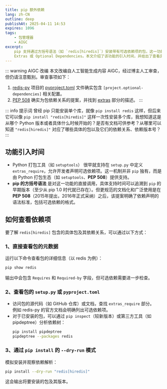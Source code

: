 ```yaml
---
title: pip 额外依赖
lang: zh-CN
outline: deep
publishAt: 2025-04-11 14:53
expires: 1096
tags:
    - 包管理器
    - AIGC
excerpt:
    pip 支持通过方括号语法（如 `redis[hiredis]`）安装带有可选依赖项的包，这一功能被称为
    Extras 或 Optional Dependencies。本文介绍了该功能的引入时间，并给出了查看具体依赖的方法。
---
```


::: warning AIGC 改编
本文改编自人工智能生成内容 AIGC，经过博主人工审查，但仍请注意甄别。审查事项如下：
1. [redis-py](https://github.com/redis/redis-py) 项目的
   [pyproject.toml](https://github.com/redis/redis-py/blob/master/pyproject.toml) 文件确实包含
   `[project.optional-dependencies]` 相关配置。
2. [PEP 508](https://peps.python.org/pep-0508/) 确实为包依赖关系的提案，并找到
   [extras](https://peps.python.org/pep-0508/#extras) 部分的描述。
:::

::: info 提示词
曾经 pip 只能安装单个库，就像 `pip install redis` 这样，但后来它可以像 `pip install "redis[hiredis]"`
这样一次性安装多个库，我想知道这是从哪个 Python 版本或者具体什么时候开始的？是否有文档可供参考？从哪里可以知道
`"redis[hiredis]"` 对应了哪些具体的包以及它们的依赖关系、依赖版本号？
:::

## 功能引入时间

- Python 打包工具（如 `setuptools`） 很早就支持在 `setup.py` 中定义
  `extras_require`，允许开发者声明可选依赖项。这一机制并非
  `pip` 独有，而是由 Python 打包生态（如 `setuptools`、**PEP 508**）提供支持。
- **pip 的方括号语法** 是对这一功能的直接调用，具体支持时间可以追溯到
  `pip` 的早期版本（至少从 pip 1.0 时代就已存在）。但更规范的文档化和广泛使用是在
  **PEP 508**（2015年提出，2016年正式采纳）之后，该提案明确了依赖声明的语法标准，包括可选依赖的格式。

## 如何查看依赖项

要了解 `redis[hiredis]` 包含的具体包及其依赖关系，可以通过以下方式：

### 1、直接查看包的元数据

运行以下命令查看包的详细信息（以 redis 为例）：

```bash
pip show redis
```

输出中会包含 `Requires` 和 `Required-by` 字段，但可选依赖需要进一步检查。

### 2、查看包的 `setup.py` 或 `pyproject.toml`

- 访问包的源代码（如 GitHub 仓库）或文档，查找 `extras_require` 部分。  
  例如 redis-py 的官方文档会明确列出可选依赖项。
- 对于已安装的包，可以通过 `pip inspect`（较新版本）或第三方工具（如 pipdeptree）分析依赖树：  
  ```bash
  pip install pipdeptree
  pipdeptree --packages redis
  ```

### 3、通过 `pip install` 的 `--dry-run` 模式

模拟安装并观察依赖解析：

```bash
pip install --dry-run "redis[hiredis]"
```

这会输出将要安装的包及其版本。
